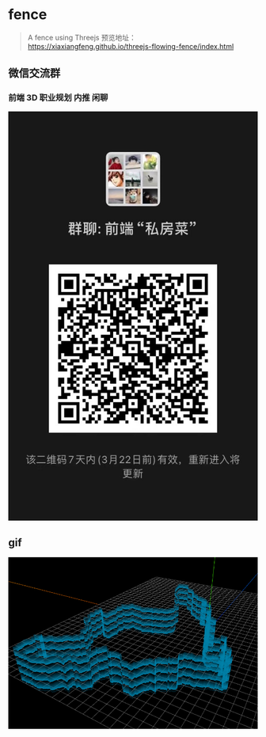 # fence

> A fence using Threejs 预览地址：https://xiaxiangfeng.github.io/threejs-flowing-fence/index.html

## 微信交流群

### 前端 3D 职业规划 内推 闲聊

![Image text](weixin.jpg)

## gif

![Image text](animation.gif)
